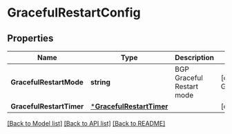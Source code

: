 # GracefulRestartConfig

## Properties
Name | Type | Description | Notes
------------ | ------------- | ------------- | -------------
**GracefulRestartMode** | **string** | BGP Graceful Restart mode | [optional] [default to GRACEFUL_RESTART_MODE.HELPER_ONLY]
**GracefulRestartTimer** | [***GracefulRestartTimer**](GracefulRestartTimer.md) |  | [optional] [default to null]

[[Back to Model list]](../README.md#documentation-for-models) [[Back to API list]](../README.md#documentation-for-api-endpoints) [[Back to README]](../README.md)

